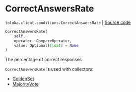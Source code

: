 # CorrectAnswersRate
`toloka.client.conditions.CorrectAnswersRate` | [Source code](https://github.com/Toloka/toloka-kit/blob/v1.0.2/src/client/conditions.py#L156)

```python
CorrectAnswersRate(
    self,
    operator: CompareOperator,
    value: Optional[float] = None
)
```

The percentage of correct responses.


`CorrectAnswersRate` is used with collectors:
- [GoldenSet](toloka.client.collectors.GoldenSet.md)
- [MajorityVote](toloka.client.collectors.MajorityVote.md)

